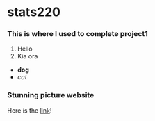 # stats220

### This is where I used to complete project1
1. Hello
2. Kia ora

* **dog**
* *cat*

### Stunning picture website

Here is the [link](https://pixabay.com/)!
